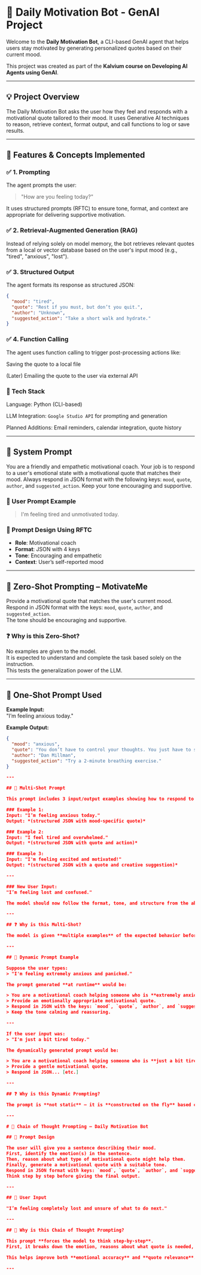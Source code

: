 # 🧠 Daily Motivation Bot - GenAI Project

Welcome to the **Daily Motivation Bot**, a CLI-based GenAI agent that helps users stay motivated by generating personalized quotes based on their current mood.

This project was created as part of the **Kalvium course on Developing AI Agents using GenAI**.

---

## 💡 Project Overview

The Daily Motivation Bot asks the user how they feel and responds with a motivational quote tailored to their mood. It uses Generative AI techniques to reason, retrieve context, format output, and call functions to log or save results.

---

## 🚀 Features & Concepts Implemented

### ✅ 1. Prompting
The agent prompts the user:  
> "How are you feeling today?"  

It uses structured prompts (RFTC) to ensure tone, format, and context are appropriate for delivering supportive motivation.

### ✅ 2. Retrieval-Augmented Generation (RAG)
Instead of relying solely on model memory, the bot retrieves relevant quotes from a local or vector database based on the user's input mood (e.g., "tired", "anxious", "lost").

### ✅ 3. Structured Output
The agent formats its response as structured JSON:
```json
{
  "mood": "tired",
  "quote": "Rest if you must, but don’t you quit.",
  "author": "Unknown",
  "suggested_action": "Take a short walk and hydrate."
}
```

### ✅ 4. Function Calling
The agent uses function calling to trigger post-processing actions like:

Saving the quote to a local file

(Later) Emailing the quote to the user via external API

### 🧪 Tech Stack
Language: Python (CLI-based)

LLM Integration: `Google Studio API` for prompting and generation

Planned Additions: Email reminders, calendar integration, quote history

---

## 🤖 System Prompt
You are a friendly and empathetic motivational coach. Your job is to respond to a user's emotional state with a motivational quote that matches their mood. Always respond in JSON format with the following keys: `mood`, `quote`, `author`, and `suggested_action`. Keep your tone encouraging and supportive.

### 👤 User Prompt Example
> I'm feeling tired and unmotivated today.

### 🧠 Prompt Design Using RFTC

- **Role**: Motivational coach
- **Format**: JSON with 4 keys
- **Tone**: Encouraging and empathetic
- **Context**: User’s self-reported mood

---

## 🧠 Zero-Shot Prompting – MotivateMe

Provide a motivational quote that matches the user's current mood.  
Respond in JSON format with the keys: `mood`, `quote`, `author`, and `suggested_action`.  
The tone should be encouraging and supportive.

### ❓ Why is this Zero-Shot?

No examples are given to the model.  
It is expected to understand and complete the task based solely on the instruction.  
This tests the generalization power of the LLM.

---

## 📄 One-Shot Prompt Used

**Example Input:**  
"I’m feeling anxious today."

**Example Output:**
```json
{
  "mood": "anxious",
  "quote": "You don’t have to control your thoughts. You just have to stop letting them control you.",
  "author": "Dan Millman",
  "suggested_action": "Try a 2-minute breathing exercise."
}

---

## 📄 Multi-Shot Prompt

This prompt includes 3 input/output examples showing how to respond to different emotional states.

### Example 1:
Input: "I’m feeling anxious today."  
Output: *(structured JSON with mood-specific quote)*

### Example 2:
Input: "I feel tired and overwhelmed."  
Output: *(structured JSON with quote and action)*

### Example 3:
Input: "I'm feeling excited and motivated!"  
Output: *(structured JSON with a quote and creative suggestion)*

---

### New User Input:
"I’m feeling lost and confused."

The model should now follow the format, tone, and structure from the above examples and generate a similar motivational response.

---

## ❓ Why is this Multi-Shot?

The model is given **multiple examples** of the expected behavior before being asked to respond. This helps it learn tone, structure, and response logic more accurately.

---

## 📄 Dynamic Prompt Example

Suppose the user types:
> "I'm feeling extremely anxious and panicked."

The prompt generated **at runtime** would be:

> You are a motivational coach helping someone who is **extremely anxious and panicked**.  
> Provide an emotionally appropriate motivational quote.  
> Respond in JSON with the keys: `mood`, `quote`, `author`, and `suggested_action`.  
> Keep the tone calming and reassuring.

---

If the user input was:
> "I'm just a bit tired today."

The dynamically generated prompt would be:

> You are a motivational coach helping someone who is **just a bit tired**.  
> Provide a gentle motivational quote.  
> Respond in JSON... [etc.]

---

## ❓ Why is this Dynamic Prompting?

The prompt is **not static** — it is **constructed on the fly** based on the user's input and emotion intensity. This allows for highly personalized, context-aware responses.

---

# 🧠 Chain of Thought Prompting – Daily Motivation Bot

## 📄 Prompt Design

The user will give you a sentence describing their mood.  
First, identify the emotion(s) in the sentence.  
Then, reason about what type of motivational quote might help them.  
Finally, generate a motivational quote with a suitable tone.  
Respond in JSON format with keys: `mood`, `quote`, `author`, and `suggested_action`.  
Think step by step before giving the final output.

---

## 👤 User Input

"I’m feeling completely lost and unsure of what to do next."

---

## 🧠 Why is this Chain of Thought Prompting?

This prompt **forces the model to think step-by-step**.  
First, it breaks down the emotion, reasons about what quote is needed, and only then generates the final structured output.

This helps improve both **emotional accuracy** and **quote relevance**.

---
